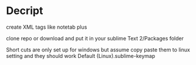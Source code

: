 Decript
=======

create XML tags like notetab plus

clone repo or download and put it in your sublime Text 2/Packages folder

Short cuts are only set up for windows but assume copy paste them to linux setting and they should work 
Default (Linux).sublime-keymap
